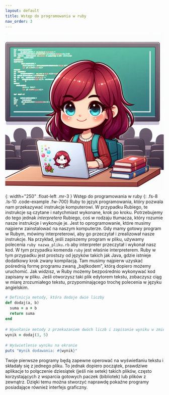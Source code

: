 ```yaml
---
layout: default
title: Wstęp do programowania w ruby
nav_order: 3
---
```

![](../images/intros/intro.jpg){: width="250" .float-left .mr-3 }
Wstęp do programowania w ruby
{: .fs-8 .ls-10 .code-example .fw-700}
Ruby to język programowania, który pozwala nam przekazywać instrukcje komputerowi. W przypadku Rubiego, te instrukcje są czytane i natychmiast wykonane, krok po kroku. Potrzebujemy  do tego jednak _interpretera_ Rubiego, coś w rodzaju tłumacza, który rozumie nasze instrukcje i wykonuje je. Jest to oprogramowanie, które musimy najpierw zainstalować na naszym komputerze. Gdy mamy gotowy program w Rubym, mówimy interpreterowi, aby go przeczytał i zrealizował nasze instrukcje. Na przykład, jeśli zapiszemy program w pliku, używamy polecenia ```ruby nazwa_pliku.rb``` aby interpreter przeczytał i wykonał nasz kod. W tym przypadku komenda `ruby` jest właśnie interpreterem.
Ruby w tym przypadku jest prostszy od języków takich jak Java, gdzie istnieje dodatkowy krok zwany kompilacją. Tam musimy najpierw uzyskać pośrednią formę programu zwaną „bajtkodem”, którą dopiero możemy uruchomić. Jak widzisz, w Ruby możemy bezpośrednio wykonywać kod zapisany w pliku. Jeśli otworzysz taki plik edytorem tekstu, zobaczysz ciąg w miarę zrozumiałego tekstu, przypominającego trochę polecenia w języku angielskim.
```ruby
# Definicja metody, która dodaje dwie liczby
def dodaj(a, b)
  suma = a + b
  return suma
end

# Wywołanie metody z przekazaniem dwóch liczb i zapisanie wyniku w zmiennej
wynik = dodaj(3, 5)

# Wyświetlenie wyniku na ekranie
puts "Wynik dodawania: #{wynik}"
```
Twoje pierwsze programy będą zapewne operować na wyświetlaniu tekstu i składały się z jednego pliku. To jednak dopiero początek, prawdziwe aplikacje to połączenie dziesiątek (jeśli nie setek) takich plików, często korzystających z wsparcia gotowych paczek (bibliotek) lub plików z zewnątrz. Dzięki temu można stworzyć naprawdę pokaźne programy posiadające również interfejs graficzny.